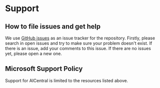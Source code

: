 # Support

## How to file issues and get help

We use [GitHub issues](https://github.com/microsoft/aicentral/issues) as an issue tracker for the repository. Firstly, please search in open issues and try to make sure your problem doesn't exist. If there is an issue, add your comments to this issue.
If there are no issues yet, please open a new one.

## Microsoft Support Policy

Support for AICentral is limited to the resources listed above.